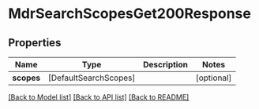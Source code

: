 # MdrSearchScopesGet200Response

## Properties
Name | Type | Description | Notes
------------ | ------------- | ------------- | -------------
**scopes** | [DefaultSearchScopes] |  | [optional] 

[[Back to Model list]](../README.md#documentation-for-models) [[Back to API list]](../README.md#documentation-for-api-endpoints) [[Back to README]](../README.md)


